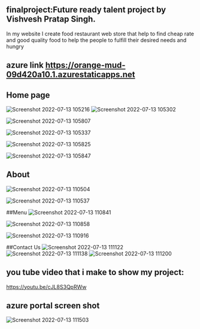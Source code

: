 ## finalproject:Future ready talent project by Vishvesh Pratap Singh.
In my website I create food restaurant web store that help to find cheap rate and good quality food to help the people to fulfill their desired needs and hungry

## azure link   https://orange-mud-09d420a10.1.azurestaticapps.net


## Home page 
![Screenshot 2022-07-13 105216](https://user-images.githubusercontent.com/89351301/178657849-c23c12c9-87fa-4d1a-bdae-81307481931a.png)
![Screenshot 2022-07-13 105302](https://user-images.githubusercontent.com/89351301/178657872-b7a23241-ab5f-45ee-8ec9-10b8a5888a19.png)

![Screenshot 2022-07-13 105807](https://user-images.githubusercontent.com/89351301/178657910-8b67e6fb-e7f7-4025-b8fe-14ecc3e11995.png)

![Screenshot 2022-07-13 105337](https://user-images.githubusercontent.com/89351301/178657930-920b46c3-6cd1-48cd-ba2b-7d692baf3695.png)

![Screenshot 2022-07-13 105825](https://user-images.githubusercontent.com/89351301/178890365-ffe42018-2e2f-4867-a2bc-a103b5bb94ce.png)

![Screenshot 2022-07-13 105847](https://user-images.githubusercontent.com/89351301/178657965-337b2679-95d7-4d83-9d38-942e2f971990.png)

## About
![Screenshot 2022-07-13 110504](https://user-images.githubusercontent.com/89351301/178658587-3ea9547e-3cbc-4e75-9767-0374cd87ad94.png)

![Screenshot 2022-07-13 110537](https://user-images.githubusercontent.com/89351301/178658602-df1ac87e-dbb6-4aeb-ab3d-cf494195ce3a.png)
 
 ##Menu
 ![Screenshot 2022-07-13 110841](https://user-images.githubusercontent.com/89351301/178658965-67141815-732e-424a-8b49-4a638e0d4b2d.png)

![Screenshot 2022-07-13 110858](https://user-images.githubusercontent.com/89351301/178658979-6843901a-d326-4b68-a1cf-1455fec7af32.png)

![Screenshot 2022-07-13 110916](https://user-images.githubusercontent.com/89351301/178658994-3b8529ee-b2a3-40fa-98c6-1562519c9769.png)

##Contact Us
![Screenshot 2022-07-13 111122](https://user-images.githubusercontent.com/89351301/178659313-c19863b3-6238-473e-aa0c-b66111838f1d.png)
![Screenshot 2022-07-13 111138](https://user-images.githubusercontent.com/89351301/178659331-cc6fbbf1-67da-46d7-aa81-73752e6b6ed0.png)
![Screenshot 2022-07-13 111200](https://user-images.githubusercontent.com/89351301/178659340-37ff0e79-9b61-4beb-b7ce-2624838f0c7f.png)

## you tube video that i make to show my project:
 https://youtu.be/cJL8S3QpRWw

## azure portal screen shot
![Screenshot 2022-07-13 111503](https://user-images.githubusercontent.com/89351301/178659668-df2895f4-2883-42d5-a554-eff7f85980aa.png)
